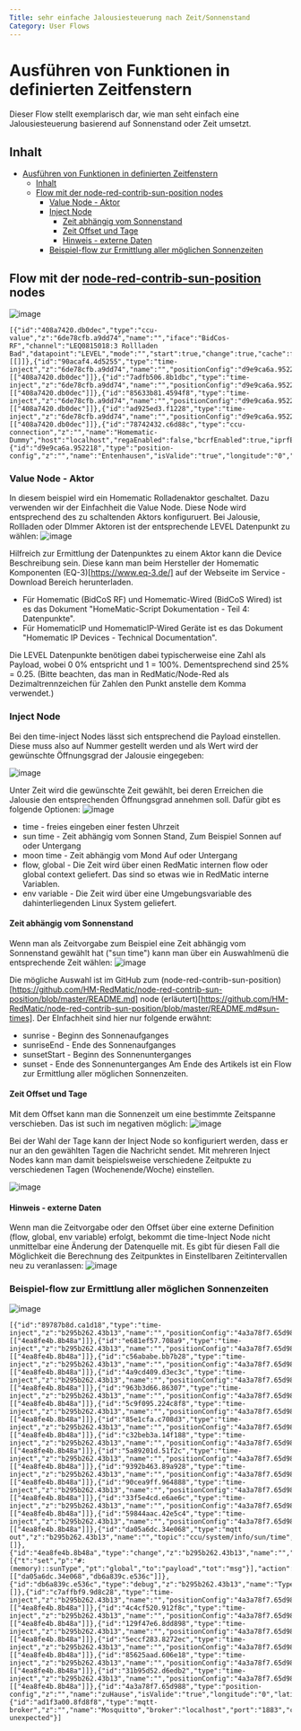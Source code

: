 ```yaml
---
Title: sehr einfache Jalousiesteuerung nach Zeit/Sonnenstand
Category: User Flows
---
```


# Ausführen von Funktionen in definierten Zeitfenstern

Dieser Flow stellt exemplarisch dar, wie man seht einfach eine Jalousiesteuerung basierend auf Sonnenstand oder Zeit umsetzt.


## Inhalt

- [Ausführen von Funktionen in definierten Zeitfenstern](#ausf-hren-von-funktionen-in-definierten-zeitfenstern)
  * [Inhalt](#inhalt)
  * [Flow mit der node-red-contrib-sun-position nodes](#flow-mit-der--node-red-contrib-sun-position--https---flowsnoderedorg-node-node-red-contrib-sun-position--nodes)
    + [Value Node - Aktor](#value-node---aktor)
    + [Inject Node](#inject-node)
      - [Zeit abhängig vom Sonnenstand](#zeit-abh-ngig-vom-sonnenstand)
      - [Zeit Offset und Tage](#zeit-offset-und-tage)
      - [Hinweis - externe Daten](#hinweis---externe-daten)
    + [Beispiel-flow zur Ermittlung aller möglichen Sonnenzeiten](#beispiel-flow-zur-ermittlung-aller-m-glichen-sonnenzeiten)




## Flow mit der [node-red-contrib-sun-position](https://flows.nodered.org/node/node-red-contrib-sun-position) nodes

![image](https://user-images.githubusercontent.com/12692680/53870140-ec936500-3ff9-11e9-8b0b-9e776407fc4e.png)


```
[{"id":"408a7420.db0dec","type":"ccu-value","z":"6de78cfb.a9dd74","name":"","iface":"BidCos-RF","channel":"LEQ0815018:3 Rollladen Bad","datapoint":"LEVEL","mode":"","start":true,"change":true,"cache":false,"on":0,"onType":"undefined","ramp":0,"rampType":"undefined","working":false,"ccuConfig":"78742432.c6d88c","topic":"${CCU}/${Interface}/${channel}/${datapoint}","x":800,"y":900,"wires":[[]]},{"id":"90acaf4.4d5255","type":"time-inject","z":"6de78cfb.a9dd74","name":"","positionConfig":"d9e9ca6a.952218","payload":"0.3","payloadType":"num","payloadTimeFormat":0,"payloadOffset":0,"payloadOffsetType":"none","payloadOffsetMultiplier":60000,"topic":"","time":"sunrise","timeType":"pdsTime","timeDays":"*","offset":"30","offsetType":"num","offsetMultiplier":60000,"property":"","propertyType":"none","timeAlt":"","timeAltType":"entered","timeAltOffset":0,"timeAltOffsetType":"none","timeAltOffsetMultiplier":60000,"once":false,"onceDelay":0.1,"addPayload1":"","addPayload1Type":"none","addPayload1Value":"","addPayload1ValueType":"date","addPayload1Format":"0","addPayload1Offset":0,"addPayload1OffsetType":"none","addPayload1OffsetMultiplier":60000,"addPayload1Days":"*","addPayload2":"","addPayload2Type":"none","addPayload2Value":"","addPayload2ValueType":"date","addPayload2Format":"0","addPayload2Offset":0,"addPayload2OffsetType":"none","addPayload2OffsetMultiplier":60000,"addPayload2Days":"*","addPayload3":"","addPayload3Type":"none","addPayload3Value":"","addPayload3ValueType":"date","addPayload3Format":"0","addPayload3Offset":0,"addPayload3OffsetType":"none","addPayload3OffsetMultiplier":60000,"addPayload3Days":"*","recalcTime":2,"x":500,"y":820,"wires":[["408a7420.db0dec"]]},{"id":"7adfb506.8b1dbc","type":"time-inject","z":"6de78cfb.a9dd74","name":"","positionConfig":"d9e9ca6a.952218","payload":"0.4","payloadType":"num","payloadTimeFormat":0,"payloadOffset":0,"payloadOffsetType":"none","payloadOffsetMultiplier":60000,"topic":"","time":"sunsetStart","timeType":"pdsTime","timeDays":"*","offset":"15","offsetType":"num","offsetMultiplier":60000,"property":"","propertyType":"none","timeAlt":"","timeAltType":"entered","timeAltOffset":0,"timeAltOffsetType":"none","timeAltOffsetMultiplier":60000,"once":false,"onceDelay":0.1,"addPayload1":"","addPayload1Type":"none","addPayload1Value":"","addPayload1ValueType":"date","addPayload1Format":"0","addPayload1Offset":0,"addPayload1OffsetType":"none","addPayload1OffsetMultiplier":60000,"addPayload1Days":"*","addPayload2":"","addPayload2Type":"none","addPayload2Value":"","addPayload2ValueType":"date","addPayload2Format":"0","addPayload2Offset":0,"addPayload2OffsetType":"none","addPayload2OffsetMultiplier":60000,"addPayload2Days":"*","addPayload3":"","addPayload3Type":"none","addPayload3Value":"","addPayload3ValueType":"date","addPayload3Format":"0","addPayload3Offset":0,"addPayload3OffsetType":"none","addPayload3OffsetMultiplier":60000,"addPayload3Days":"*","recalcTime":2,"x":510,"y":940,"wires":[["408a7420.db0dec"]]},{"id":"85633b81.4594f8","type":"time-inject","z":"6de78cfb.a9dd74","name":"","positionConfig":"d9e9ca6a.952218","payload":"1","payloadType":"num","payloadTimeFormat":0,"payloadOffset":0,"payloadOffsetType":"none","payloadOffsetMultiplier":60000,"topic":"","time":"sunriseEnd","timeType":"pdsTime","timeDays":"*","offset":"","offsetType":"none","offsetMultiplier":60000,"property":"","propertyType":"none","timeAlt":"","timeAltType":"entered","timeAltOffset":0,"timeAltOffsetType":"none","timeAltOffsetMultiplier":60000,"once":false,"onceDelay":0.1,"addPayload1":"","addPayload1Type":"none","addPayload1Value":"","addPayload1ValueType":"date","addPayload1Format":"0","addPayload1Offset":0,"addPayload1OffsetType":"none","addPayload1OffsetMultiplier":60000,"addPayload1Days":"*","addPayload2":"","addPayload2Type":"none","addPayload2Value":"","addPayload2ValueType":"date","addPayload2Format":"0","addPayload2Offset":0,"addPayload2OffsetType":"none","addPayload2OffsetMultiplier":60000,"addPayload2Days":"*","addPayload3":"","addPayload3Type":"none","addPayload3Value":"","addPayload3ValueType":"date","addPayload3Format":"0","addPayload3Offset":0,"addPayload3OffsetType":"none","addPayload3OffsetMultiplier":60000,"addPayload3Days":"*","recalcTime":2,"x":500,"y":880,"wires":[["408a7420.db0dec"]]},{"id":"ad925ed3.f1228","type":"time-inject","z":"6de78cfb.a9dd74","name":"","positionConfig":"d9e9ca6a.952218","payload":"0","payloadType":"num","payloadTimeFormat":0,"payloadOffset":0,"payloadOffsetType":"none","payloadOffsetMultiplier":60000,"topic":"","time":"sunset","timeType":"pdsTime","timeDays":"*","offset":"","offsetType":"none","offsetMultiplier":60000,"property":"","propertyType":"none","timeAlt":"","timeAltType":"entered","timeAltOffset":0,"timeAltOffsetType":"none","timeAltOffsetMultiplier":60000,"once":false,"onceDelay":0.1,"addPayload1":"","addPayload1Type":"none","addPayload1Value":"","addPayload1ValueType":"date","addPayload1Format":"0","addPayload1Offset":0,"addPayload1OffsetType":"none","addPayload1OffsetMultiplier":60000,"addPayload1Days":"*","addPayload2":"","addPayload2Type":"none","addPayload2Value":"","addPayload2ValueType":"date","addPayload2Format":"0","addPayload2Offset":0,"addPayload2OffsetType":"none","addPayload2OffsetMultiplier":60000,"addPayload2Days":"*","addPayload3":"","addPayload3Type":"none","addPayload3Value":"","addPayload3ValueType":"date","addPayload3Format":"0","addPayload3Offset":0,"addPayload3OffsetType":"none","addPayload3OffsetMultiplier":60000,"addPayload3Days":"*","recalcTime":2,"x":480,"y":1000,"wires":[["408a7420.db0dec"]]},{"id":"78742432.c6d88c","type":"ccu-connection","z":"","name":"Homematic-Dummy","host":"localhost","regaEnabled":false,"bcrfEnabled":true,"iprfEnabled":false,"virtEnabled":false,"bcwiEnabled":false,"cuxdEnabled":false,"regaPoll":false,"regaInterval":"120","rpcPingTimeout":"60","rpcInitAddress":"127.0.0.51","rpcServerHost":"127.0.0.1","rpcBinPort":"2047","rpcXmlPort":"2046","contextStore":"memory"},{"id":"d9e9ca6a.952218","type":"position-config","z":"","name":"Entenhausen","isValide":"true","longitude":"0","latitude":"0","angleType":"deg","timezoneOffset":"1"}]
```

### Value Node - Aktor

In diesem beispiel wird ein Homematic Rolladenaktor geschaltet. Dazu verwenden wir der Einfachheit die Value Node. Diese Node wird entsprechend des zu schaltenden Aktors konfiguruert. Bei Jalousie, Rollladen oder DImmer Aktoren ist der entsprechende LEVEL Datenpunkt zu wählen:
![image](https://user-images.githubusercontent.com/12692680/53871129-e2726600-3ffb-11e9-8ede-d108dcad1e20.png)

Hilfreich zur Ermittlung der Datenpunktes zu einem Aktor kann die Device Beschreibung sein. Diese kann man beim Hersteller der Homematic Komponenten (EQ-3)[https://www.eq-3.de/] auf der Webseite im Service - Download Bereich herunterladen.
  * Für Homematic (BidCoS RF) und Homematic-Wired (BidCoS Wired) ist es das Dokument "HomeMatic-Script Dokumentation - Teil 4: Datenpunkte".
  * Für HomematicIP und HomematicIP-Wired Geräte ist es das Dokument "Homematic IP Devices - Technical Documentation".


Die LEVEL Datenpunkte benötigen dabei typischerweise eine Zahl als Payload, wobei 0 0% entspricht und 1 = 100%. Dementsprechend sind 25% = 0.25. (Bitte beachten, das man in RedMatic/Node-Red als Dezimaltrennzeichen für Zahlen den Punkt anstelle dem Komma verwendet.)


### Inject Node

Bei den time-inject Nodes lässt sich entsprechend die Payload einstellen. Diese muss also auf Nummer gestellt werden und als Wert wird der gewünschte Öffnungsgrad der Jalousie eingegeben:

![image](https://user-images.githubusercontent.com/12692680/53871519-b3a8bf80-3ffc-11e9-8aa9-44fcfebe82a4.png)

Unter Zeit wird die gewünschte Zeit gewählt, bei deren Erreichen die Jalousie den entsprechenden Öffnungsgrad annehmen soll.
Dafür gibt es folgende Optionen:
![image](https://user-images.githubusercontent.com/12692680/53871652-f4083d80-3ffc-11e9-9c1e-65fcadc39764.png)

 * time - freies eingeben einer festen Uhrzeit
 * sun time - Zeit abhängig vom Sonnen Stand, Zum Beispiel Sonnen auf oder Untergang
 * moon time - Zeit abhängig vom Mond Auf oder Untergang
 * flow, global - Die Zeit wird über einen RedMatic internen flow oder global context geliefert. Das sind so etwas wie in RedMatic interne Variablen.
 * env variable - Die Zeit wird über eine Umgebungsvariable des dahinterliegenden Linux System geliefert.

#### Zeit abhängig vom Sonnenstand

Wenn man als Zeitvorgabe zum Beispiel eine Zeit abhängig vom Sonnenstand gewählt hat ("sun time") kann man über ein Auswahlmenü die entsprechende Zeit wählen:
![image](https://user-images.githubusercontent.com/12692680/53872167-dbe4ee00-3ffd-11e9-956c-45733c32e387.png)

Die mögliche Auswahl ist im GitHub zum (node-red-contrib-sun-position)[https://github.com/HM-RedMatic/node-red-contrib-sun-position/blob/master/README.md] node (erläutert)[https://github.com/HM-RedMatic/node-red-contrib-sun-position/blob/master/README.md#sun-times]. Der EInfachheit sind hier nur folgende erwähnt:
 * sunrise - Beginn des Sonnenaufganges
 * sunriseEnd - Ende des Sonnenaufganges
 * sunsetStart - Beginn des Sonnenunterganges
 * sunset - Ende des Sonnenunterganges
Am Ende des Artikels ist ein Flow zur Ermittlung aller möglichen Sonnenzeiten.

#### Zeit Offset und Tage

Mit dem Offset kann man die Sonnenzeit um eine bestimmte Zeitspanne verschieben. Das ist such im negativen möglich:
![image](https://user-images.githubusercontent.com/12692680/53874221-41d37480-4002-11e9-89b9-e5930f9d1ba3.png)

Bei der Wahl der Tage kann der Inject Node so konfiguriert werden, dass er nur an den gewählten Tagen die Nachricht sendet. Mit mehreren Inject Nodes kann man damit beispielsweise verschiedene Zeitpukte zu verschiedenen Tagen (Wochenende/Woche) einstellen.

![image](https://user-images.githubusercontent.com/12692680/48483980-33740980-e815-11e8-850a-71538a9cd038.png)

#### Hinweis - externe Daten

Wenn man die Zeitvorgabe oder den Offset über eine externe Definition (flow, global, env variable) erfolgt, bekommt die time-Inject Node nicht unmittelbar eine Änderung der Datenquelle mit. Es gibt für diesen Fall die Möglichkeit die Berechnung des Zeitpunktes in Einstellbaren Zeitintervallen neu zu veranlassen:
![image](https://user-images.githubusercontent.com/12692680/53872076-adffa980-3ffd-11e9-8067-c970770213b8.png)


### Beispiel-flow zur Ermittlung aller möglichen Sonnenzeiten

![image](https://user-images.githubusercontent.com/12692680/53872557-d2a85100-3ffe-11e9-99a0-b160ae31a122.png)

```
[{"id":"89787b8d.ca1d18","type":"time-inject","z":"b295b262.43b13","name":"","positionConfig":"4a3a78f7.65d988","payload":"10","payloadType":"num","topic":"","time":"solarNoon","timeType":"pdsTime","timeDays":"*","offset":0,"offsetMultiplier":60,"property":"","propertyType":"none","timeAlt":"","timeAltType":"entered","timeAltOffset":0,"timeAltOffsetMultiplier":60,"once":false,"onceDelay":0.1,"recalcTime":2,"x":2020,"y":2030,"wires":[["4ea8fe4b.8b48a"]]},{"id":"e681ef57.708a9","type":"time-inject","z":"b295b262.43b13","name":"","positionConfig":"4a3a78f7.65d988","payload":"19","payloadType":"num","topic":"","time":"nadir","timeType":"pdsTime","timeDays":"*","offset":0,"offsetMultiplier":60,"property":"","propertyType":"none","timeAlt":"","timeAltType":"entered","timeAltOffset":0,"timeAltOffsetMultiplier":60,"once":false,"onceDelay":0.1,"recalcTime":2,"x":2000,"y":2480,"wires":[["4ea8fe4b.8b48a"]]},{"id":"c56ababe.bb7b28","type":"time-inject","z":"b295b262.43b13","name":"","positionConfig":"4a3a78f7.65d988","payload":"7","payloadType":"num","topic":"","time":"sunrise","timeType":"pdsTime","timeDays":"*","offset":0,"offsetMultiplier":60,"property":"","propertyType":"none","timeAlt":"","timeAltType":"entered","timeAltOffset":0,"timeAltOffsetMultiplier":60,"once":false,"onceDelay":0.1,"recalcTime":2,"x":2000,"y":1880,"wires":[["4ea8fe4b.8b48a"]]},{"id":"4a9cd409.d3ec3c","type":"time-inject","z":"b295b262.43b13","name":"","positionConfig":"4a3a78f7.65d988","payload":"13","payloadType":"num","topic":"","time":"sunset","timeType":"pdsTime","timeDays":"*","offset":0,"offsetMultiplier":60,"property":"","propertyType":"none","timeAlt":"","timeAltType":"entered","timeAltOffset":0,"timeAltOffsetMultiplier":60,"once":false,"onceDelay":0.1,"recalcTime":2,"x":2010,"y":2180,"wires":[["4ea8fe4b.8b48a"]]},{"id":"963b3d66.86307","type":"time-inject","z":"b295b262.43b13","name":"","positionConfig":"4a3a78f7.65d988","payload":"8","payloadType":"num","topic":"","time":"sunriseEnd","timeType":"pdsTime","timeDays":"*","offset":0,"offsetMultiplier":60,"property":"","propertyType":"none","timeAlt":"","timeAltType":"entered","timeAltOffset":0,"timeAltOffsetMultiplier":60,"once":false,"onceDelay":0.1,"recalcTime":2,"x":2020,"y":1930,"wires":[["4ea8fe4b.8b48a"]]},{"id":"5c9f095.224c8f8","type":"time-inject","z":"b295b262.43b13","name":"","positionConfig":"4a3a78f7.65d988","payload":"12","payloadType":"num","topic":"","time":"sunsetStart","timeType":"pdsTime","timeDays":"*","offset":0,"offsetMultiplier":60,"property":"","propertyType":"none","timeAlt":"","timeAltType":"entered","timeAltOffset":0,"timeAltOffsetMultiplier":60,"once":false,"onceDelay":0.1,"recalcTime":2,"x":2020,"y":2130,"wires":[["4ea8fe4b.8b48a"]]},{"id":"85e1cfa.c708d3","type":"time-inject","z":"b295b262.43b13","name":"","positionConfig":"4a3a78f7.65d988","payload":"5","payloadType":"num","topic":"","time":"civilDawn","timeType":"pdsTime","timeDays":"*","offset":0,"offsetMultiplier":60,"property":"","propertyType":"none","timeAlt":"","timeAltType":"entered","timeAltOffset":0,"timeAltOffsetMultiplier":60,"once":false,"onceDelay":0.1,"recalcTime":2,"x":2000,"y":1780,"wires":[["4ea8fe4b.8b48a"]]},{"id":"c32beb3a.14f188","type":"time-inject","z":"b295b262.43b13","name":"","positionConfig":"4a3a78f7.65d988","payload":"15","payloadType":"num","topic":"","time":"civilDusk","timeType":"pdsTime","timeDays":"*","offset":0,"offsetMultiplier":60,"property":"","propertyType":"none","timeAlt":"","timeAltType":"entered","timeAltOffset":0,"timeAltOffsetMultiplier":60,"once":false,"onceDelay":0.1,"recalcTime":2,"x":2000,"y":2280,"wires":[["4ea8fe4b.8b48a"]]},{"id":"5a89201d.51f2c","type":"time-inject","z":"b295b262.43b13","name":"","positionConfig":"4a3a78f7.65d988","payload":"3","payloadType":"num","topic":"","time":"nauticalDawn","timeType":"pdsTime","timeDays":"*","offset":0,"offsetMultiplier":60,"property":"","propertyType":"none","timeAlt":"","timeAltType":"entered","timeAltOffset":0,"timeAltOffsetMultiplier":60,"once":false,"onceDelay":0.1,"recalcTime":2,"x":2020,"y":1680,"wires":[["4ea8fe4b.8b48a"]]},{"id":"9392b463.89a928","type":"time-inject","z":"b295b262.43b13","name":"","positionConfig":"4a3a78f7.65d988","payload":"1","payloadType":"num","topic":"","time":"astronomicalDawn","timeType":"pdsTime","timeDays":"*","offset":0,"offsetMultiplier":60,"property":"","propertyType":"none","timeAlt":"","timeAltType":"entered","timeAltOffset":0,"timeAltOffsetMultiplier":60,"once":false,"onceDelay":0.1,"recalcTime":2,"x":2020,"y":1580,"wires":[["4ea8fe4b.8b48a"]]},{"id":"90cea9ff.964888","type":"time-inject","z":"b295b262.43b13","name":"","positionConfig":"4a3a78f7.65d988","payload":"18","payloadType":"num","topic":"","time":"astronomicalDusk","timeType":"pdsTime","timeDays":"*","offset":0,"offsetMultiplier":60,"property":"","propertyType":"none","timeAlt":"","timeAltType":"entered","timeAltOffset":0,"timeAltOffsetMultiplier":60,"once":false,"onceDelay":0.1,"recalcTime":2,"x":2020,"y":2430,"wires":[["4ea8fe4b.8b48a"]]},{"id":"33f5e4cd.e6ae6c","type":"time-inject","z":"b295b262.43b13","name":"","positionConfig":"4a3a78f7.65d988","payload":"9","payloadType":"num","topic":"","time":"goldenHourEnd","timeType":"pdsTime","timeDays":"*","offset":0,"offsetMultiplier":60,"property":"","propertyType":"none","timeAlt":"","timeAltType":"entered","timeAltOffset":0,"timeAltOffsetMultiplier":60,"once":false,"onceDelay":0.1,"recalcTime":2,"x":2010,"y":1980,"wires":[["4ea8fe4b.8b48a"]]},{"id":"59844aac.42e5c4","type":"time-inject","z":"b295b262.43b13","name":"","positionConfig":"4a3a78f7.65d988","payload":"11","payloadType":"num","topic":"","time":"goldenHourStart","timeType":"pdsTime","timeDays":"*","offset":0,"offsetMultiplier":60,"property":"","propertyType":"none","timeAlt":"","timeAltType":"entered","timeAltOffset":0,"timeAltOffsetMultiplier":60,"once":false,"onceDelay":0.1,"addPayload1":"","addPayload1Type":"none","addPayload1Value":"","addPayload1ValueType":"date","addPayload1Format":"0","addPayload1Offset":"0","addPayload1OffsetMultiplier":"60","addPayload1Days":"*","addPayload2":"","addPayload2Type":"none","addPayload2Value":"","addPayload2ValueType":"date","addPayload2Format":"0","addPayload2Offset":"0","addPayload2OffsetMultiplier":"60","addPayload2Days":"*","addPayload3":"","addPayload3Type":"none","addPayload3Value":"","addPayload3ValueType":"date","addPayload3Format":"0","addPayload3Offset":"0","addPayload3OffsetMultiplier":"60","addPayload3Days":"*","recalcTime":2,"x":2020,"y":2080,"wires":[["4ea8fe4b.8b48a"]]},{"id":"da05a6dc.34e068","type":"mqtt out","z":"b295b262.43b13","name":"","topic":"ccu/system/info/sun/time","qos":"0","retain":"false","broker":"ad1f3a00.8fd8f8","x":2730,"y":1890,"wires":[]},{"id":"4ea8fe4b.8b48a","type":"change","z":"b295b262.43b13","name":"","rules":[{"t":"set","p":"#:(memory)::sunType","pt":"global","to":"payload","tot":"msg"}],"action":"","property":"","from":"","to":"","reg":false,"x":2470,"y":1890,"wires":[["da05a6dc.34e068","db6a839c.e536c"]]},{"id":"db6a839c.e536c","type":"debug","z":"b295b262.43b13","name":"Type","active":true,"tosidebar":false,"console":false,"tostatus":true,"complete":"payload","x":2670,"y":1940,"wires":[]},{"id":"c7affbf9.9d8c28","type":"time-inject","z":"b295b262.43b13","name":"","positionConfig":"4a3a78f7.65d988","payload":"4","payloadType":"num","topic":"","time":"blueHourDawnStart","timeType":"pdsTime","timeDays":"*","offset":0,"offsetMultiplier":60,"property":"","propertyType":"none","timeAlt":"","timeAltType":"entered","timeAltOffset":0,"timeAltOffsetMultiplier":60,"once":false,"onceDelay":0.1,"recalcTime":2,"x":2030,"y":1730,"wires":[["4ea8fe4b.8b48a"]]},{"id":"4c4cf520.912f8c","type":"time-inject","z":"b295b262.43b13","name":"","positionConfig":"4a3a78f7.65d988","payload":"6","payloadType":"num","topic":"","time":"blueHourDawnEnd","timeType":"pdsTime","timeDays":"*","offset":0,"offsetMultiplier":60,"property":"","propertyType":"none","timeAlt":"","timeAltType":"entered","timeAltOffset":0,"timeAltOffsetMultiplier":60,"once":false,"onceDelay":0.1,"recalcTime":2,"x":2030,"y":1830,"wires":[["4ea8fe4b.8b48a"]]},{"id":"129f47e6.8dd898","type":"time-inject","z":"b295b262.43b13","name":"","positionConfig":"4a3a78f7.65d988","payload":"14","payloadType":"num","topic":"","time":"blueHourDuskStart","timeType":"pdsTime","timeDays":"*","offset":0,"offsetMultiplier":60,"property":"","propertyType":"none","timeAlt":"","timeAltType":"entered","timeAltOffset":0,"timeAltOffsetMultiplier":60,"once":false,"onceDelay":0.1,"recalcTime":2,"x":2030,"y":2230,"wires":[["4ea8fe4b.8b48a"]]},{"id":"5eccf283.8272ec","type":"time-inject","z":"b295b262.43b13","name":"","positionConfig":"4a3a78f7.65d988","payload":"16","payloadType":"num","topic":"","time":"blueHourDuskEnd","timeType":"pdsTime","timeDays":"*","offset":0,"offsetMultiplier":60,"property":"","propertyType":"none","timeAlt":"","timeAltType":"entered","timeAltOffset":0,"timeAltOffsetMultiplier":60,"once":false,"onceDelay":0.1,"recalcTime":2,"x":2030,"y":2330,"wires":[["4ea8fe4b.8b48a"]]},{"id":"85625aad.606e18","type":"time-inject","z":"b295b262.43b13","name":"","positionConfig":"4a3a78f7.65d988","payload":"17","payloadType":"num","topic":"","time":"amateurDusk","timeType":"pdsTime","timeDays":"*","offset":0,"offsetMultiplier":60,"property":"","propertyType":"none","timeAlt":"","timeAltType":"entered","timeAltOffset":0,"timeAltOffsetMultiplier":60,"once":false,"onceDelay":0.1,"recalcTime":2,"x":2020,"y":2380,"wires":[["4ea8fe4b.8b48a"]]},{"id":"31b95d52.d6edb2","type":"time-inject","z":"b295b262.43b13","name":"","positionConfig":"4a3a78f7.65d988","payload":"2","payloadType":"num","topic":"","time":"amateurDawn","timeType":"pdsTime","timeDays":"*","offset":0,"offsetMultiplier":60,"property":"","propertyType":"none","timeAlt":"","timeAltType":"entered","timeAltOffset":0,"timeAltOffsetMultiplier":60,"once":false,"onceDelay":0.1,"recalcTime":2,"x":2020,"y":1630,"wires":[["4ea8fe4b.8b48a"]]},{"id":"4a3a78f7.65d988","type":"position-config","z":"","name":"zuHause","isValide":"true","longitude":"0","latitude":"0","angleType":"deg","timezoneOffset":"1"},{"id":"ad1f3a00.8fd8f8","type":"mqtt-broker","z":"","name":"Mosquitto","broker":"localhost","port":"1883","clientid":"ccu","usetls":false,"compatmode":false,"keepalive":"60","cleansession":true,"birthTopic":"ccu/system/connection","birthQos":"0","birthRetain":"false","birthPayload":"start","closeTopic":"ccu/system/connection","closeQos":"0","closeRetain":"false","closePayload":"end","willTopic":"ccu/system/connection","willQos":"0","willPayload":"end unexpected"}]
```
